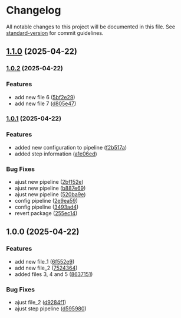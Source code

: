 # Changelog

All notable changes to this project will be documented in this file. See [standard-version](https://github.com/conventional-changelog/standard-version) for commit guidelines.

## [1.1.0](https://github.com/wellingtoong/auto-versioning-workflow/compare/v1.0.2...v1.1.0) (2025-04-22)

### [1.0.2](https://github.com/wellingtoong/auto-versioning-workflow/compare/v1.0.1...v1.0.2) (2025-04-22)


### Features

* add new file 6 ([5bf2e29](https://github.com/wellingtoong/auto-versioning-workflow/commit/5bf2e29809706b4ee53ff1e6feeaf5893bd8f8dc))
* add new file 7 ([d805e47](https://github.com/wellingtoong/auto-versioning-workflow/commit/d805e47d03a46869f90b03ea26c6fe90dbb89d26))

### [1.0.1](https://github.com/wellingtoong/auto-versioning-workflow/compare/v1.0.0...v1.0.1) (2025-04-22)


### Features

* added new configuration to pipeline ([f2b517a](https://github.com/wellingtoong/auto-versioning-workflow/commit/f2b517a1f3a926a26af236226eb5d6577d76de5a))
* added step information ([a1e06ed](https://github.com/wellingtoong/auto-versioning-workflow/commit/a1e06ed6341499a0e35b07114887e7c45b2e2ff2))


### Bug Fixes

* ajust new pipeline ([2bf152e](https://github.com/wellingtoong/auto-versioning-workflow/commit/2bf152e3134f75d4fb3bf00bb05eb2b281e9b015))
* ajust new pipeline ([b887e69](https://github.com/wellingtoong/auto-versioning-workflow/commit/b887e69ba00601fd5f7e287c5fea8370b35267a0))
* ajust new pipeline ([520ba9e](https://github.com/wellingtoong/auto-versioning-workflow/commit/520ba9eeb7b2dbab328afb49c73d53838b9a99ad))
* config pipeline ([2e9ea59](https://github.com/wellingtoong/auto-versioning-workflow/commit/2e9ea5982b97d9d1be5904040ddb5e86e5c468f8))
* config pipeline ([3493ad4](https://github.com/wellingtoong/auto-versioning-workflow/commit/3493ad48ad4746a427a0dc1614dc71ba2649509f))
* revert package ([255ec14](https://github.com/wellingtoong/auto-versioning-workflow/commit/255ec1460be9d000211ae701ca30c6d1d29362e9))

## 1.0.0 (2025-04-22)


### Features

* add new file_1 ([6f552e9](https://github.com/wellingtoong/auto-versioning-workflow/commit/6f552e9b5f0d8021e3015eedd7e3f7b89f8abc56))
* add new file_2 ([7524364](https://github.com/wellingtoong/auto-versioning-workflow/commit/75243642c009736d2ee57fb98cabbb7c7a30a31d))
* added files 3, 4 and 5 ([8637151](https://github.com/wellingtoong/auto-versioning-workflow/commit/86371517b3fd1ae00d8baa6db17faab8857e9adc))


### Bug Fixes

* ajust file_2 ([d9284f1](https://github.com/wellingtoong/auto-versioning-workflow/commit/d9284f15b6d4a2999c9530279859f20bdb939044))
* ajust step pipeline ([d595980](https://github.com/wellingtoong/auto-versioning-workflow/commit/d595980fc9efb028686210b9e1a53250d2611e29))
